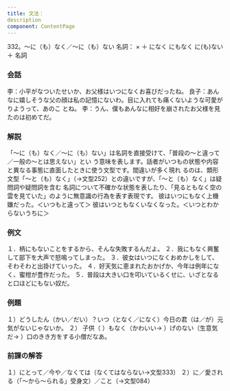 ```yaml
---
title: 文法：
description
component: ContentPage
---
```



332。～に（も）なく／～に（も）ない
名詞： × ＋ になく にもなく
に(も)ない ＋ 名詞
### 会話
李：小平がなついたせいか、お父様はいつになくお喜びだったね。
良子：あんなに嬉しそうな父の顔は私の記憶にないわ。目に入れても痛くないような可愛がりようって、あのこ とね。
李：うん、僕もあんなに相好を崩されたお父様を見たのは初めてだ。
### 解説
「～に（も）なく／～に（も）ない」は名詞を直接受けて、「普段の～と違って／一般の～とは思えない」とい う意味を表します。話者がいつもの状態や内容と異なる事態に直面したときに使う文型です。間違いが多く現れ るのは、類形文型「～と（も）なく」（→文型252）との違いですが、「～と（も）なく」は疑問詞や疑問詞を含む 名詞について不確かな状態を表したり、「見るともなく空の雲を見ていた」のように無意識の行為を表す表現です。
彼はいつにもなく上機嫌だった。＜いつもと違って＞ 彼はいつともなくいなくなった。＜いつとわからないうちに＞
### 例文
１．柄にもないことをするから、そんな失敗するんだよ。
２．我にもなく興奮して部下を大声で怒鳴ってしまった。
３．彼女はいつになくおめかしをして、そわそわと出掛けていった。
４．好天気に恵まれたおかげか、今年は例年になく、蜜柑が豊作だった。
５．普段は大きい口を叩いているくせに、いざとなると口ほどにもない奴だ。
### 例題
１）どうしたん（かい／だい）？いつ（となく／になく）今日の君（は／が）元気がないじゃないか。
２） 子供（ ）もなく（かわいい→ ）げのない（生意気だ→ ）口のきき方をする小僧だなあ。
### 前課の解答
１）にとって／今や／なくては（なくてはならない→文型333）
２）に／愛される（「～から～られる」受身文）／こと（→文型084）
